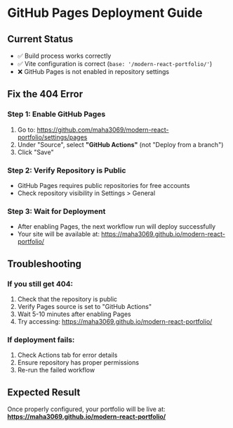 # GitHub Pages Deployment Guide

## Current Status
- ✅ Build process works correctly
- ✅ Vite configuration is correct (`base: '/modern-react-portfolio/'`)
- ❌ GitHub Pages is not enabled in repository settings

## Fix the 404 Error

### Step 1: Enable GitHub Pages
1. Go to: https://github.com/maha3069/modern-react-portfolio/settings/pages
2. Under "Source", select **"GitHub Actions"** (not "Deploy from a branch")
3. Click "Save"

### Step 2: Verify Repository is Public
- GitHub Pages requires public repositories for free accounts
- Check repository visibility in Settings > General

### Step 3: Wait for Deployment
- After enabling Pages, the next workflow run will deploy successfully
- Your site will be available at: https://maha3069.github.io/modern-react-portfolio/

## Troubleshooting

### If you still get 404:
1. Check that the repository is public
2. Verify Pages source is set to "GitHub Actions"
3. Wait 5-10 minutes after enabling Pages
4. Try accessing: https://maha3069.github.io/modern-react-portfolio/

### If deployment fails:
1. Check Actions tab for error details
2. Ensure repository has proper permissions
3. Re-run the failed workflow

## Expected Result
Once properly configured, your portfolio will be live at:
**https://maha3069.github.io/modern-react-portfolio/**